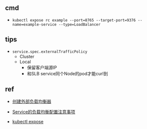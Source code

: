 

## cmd
+ `kubectl expose rc example --port=8765 --target-port=9376 --name=example-service --type=LoadBalancer`

## tips
+ `service.spec.externalTrafficPolicy`
    + Cluster
    + Local
        + 保留客户端源IP
        + 和SLB service同个Node的pod才能curl到

## ref
+ [创建外部负载均衡器](https://kubernetes.io/zh/docs/tasks/access-application-cluster/create-external-load-balancer/)

<!-- ali cloud -->
+ [Service的负载均衡配置注意事项](https://help.aliyun.com/document_detail/181517.html?spm=a2c4g.11186623.6.762.32799002Kriei2)

<!-- cmd -->
+ [kubectl expose](https://kubernetes.io/docs/reference/generated/kubectl/kubectl-commands#expose)